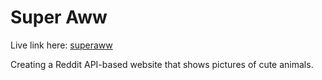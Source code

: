# Super Aww
Live link here: [superaww](jpaik.github.io/superaww)  

Creating a Reddit API-based website that shows pictures of cute animals.
